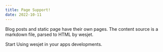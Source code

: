 ```yaml
---
title: Page Support!
date: 2022-10-11
---
```


Blog posts and static page have their own pages. The content source is a markdown file, parsed to HTML by wesjet.

Start Using wesjet in your apps developments.
